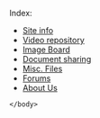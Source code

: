 Index:
 - [Site info](/freepo.markdown)
 - [Video repository](/Videos.markdown)
 - [Image Board](/Pictures.markdown)
 - [Document sharing](/Documents.markdown)
 - [Misc. Files](/Files.markdown)
 - [Forums](/Forums.markdown)
 - [About Us](/Contact.markdown)

 <body>
		
	</body>